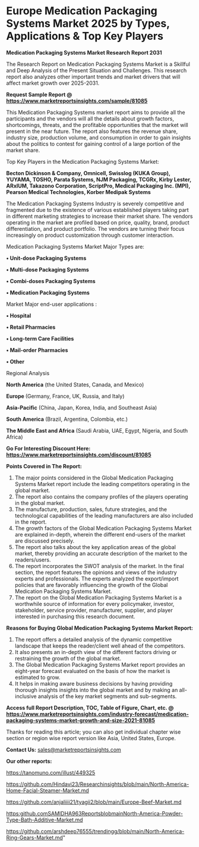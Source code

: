  # Europe Medication Packaging Systems Market 2025 by Types, Applications & Top Key Players

<strong>Medication Packaging Systems Market Research Report 2031</strong>

The Research Report on Medication Packaging Systems Market is a Skillful and Deep Analysis of the Present Situation and Challenges. This research report also analyzes other important trends and market drivers that will affect market growth over 2025-2031.

<strong>Request Sample Report @ <a href=https://www.marketreportsinsights.com/sample/81085>https://www.marketreportsinsights.com/sample/81085</a></strong>

This Medication Packaging Systems market report aims to provide all the participants and the vendors will all the details about growth factors, shortcomings, threats, and the profitable opportunities that the market will present in the near future. The report also features the revenue share, industry size, production volume, and consumption in order to gain insights about the politics to contest for gaining control of a large portion of the market share.

Top Key Players in the Medication Packaging Systems Market:

<strong>Becton Dickinson & Company, Omnicell, Swisslog (KUKA Group), YUYAMA, TOSHO, Parata Systems, NJM Packaging, TCGRx, Kirby Lester, ARxIUM, Takazono Corporation, ScriptPro, Medical Packaging Inc. (MPI), Pearson Medical Technologies, Korber Medipak Systems</strong>

The Medication Packaging Systems Industry is severely competitive and fragmented due to the existence of various established players taking part in different marketing strategies to increase their market share. The vendors operating in the market are profiled based on price, quality, brand, product differentiation, and product portfolio. The vendors are turning their focus increasingly on product customization through customer interaction.

Medication Packaging Systems Market Major Types are:

<strong>• Unit-dose Packaging Systems

• Multi-dose Packaging Systems

• Combi-doses Packaging Systems

• Medication Packaging Systems</strong>

Market Major end-user applications :

<strong>• Hospital

• Retail Pharmacies

• Long-term Care Facilities

• Mail-order Pharmacies

• Other</strong>

Regional Analysis

</u><strong><b>North America</b></strong> (the United States, Canada, and Mexico)

<strong><b>Europe </b></strong>(Germany, France, UK, Russia, and Italy)

<strong><b>Asia-Pacific</b></strong> (China, Japan, Korea, India, and Southeast Asia)

<strong><b>South America</b></strong> (Brazil, Argentina, Colombia, etc.)

<strong><b>The Middle East and Africa</b></strong> (Saudi Arabia, UAE, Egypt, Nigeria, and South Africa)

<strong>Go For Interesting Discount Here: <a href=https://www.marketreportsinsights.com/discount/81085>https://www.marketreportsinsights.com/discount/81085</a></strong>

<strong>Points Covered in The Report:</strong>
<ol>
  <li>The major points considered in the Global Medication Packaging Systems Market report include the leading competitors operating in the global market.</li>
  <li>The report also contains the company profiles of the players operating in the global market.</li>
  <li>The manufacture, production, sales, future strategies, and the technological capabilities of the leading manufacturers are also included in the report.</li>
  <li>The growth factors of the Global Medication Packaging Systems Market are explained in-depth, wherein the different end-users of the market are discussed precisely.</li>
  <li>The report also talks about the key application areas of the global market, thereby providing an accurate description of the market to the readers/users.</li>
  <li>The report incorporates the SWOT analysis of the market. In the final section, the report features the opinions and views of the industry experts and professionals. The experts analyzed the export/import policies that are favorably influencing the growth of the Global Medication Packaging Systems Market.</li>
  <li>The report on the Global Medication Packaging Systems Market is a worthwhile source of information for every policymaker, investor, stakeholder, service provider, manufacturer, supplier, and player interested in purchasing this research document.</li>
</ol>
<strong>Reasons for Buying Global Medication Packaging Systems Market Report:</strong>

<ol>
  <li>The report offers a detailed analysis of the dynamic competitive landscape that keeps the reader/client well ahead of the competitors.</li>
  <li>It also presents an in-depth view of the different factors driving or restraining the growth of the global market.</li>
  <li>The Global Medication Packaging Systems Market report provides an eight-year forecast evaluated on the basis of how the market is estimated to grow.</li>
  <li>It helps in making aware business decisions by having providing thorough insights insights into the global market and by making an all-inclusive analysis of the key market segments and sub-segments.</li>
</ol>
<strong>Access full Report Description, TOC, Table of Figure, Chart, etc. @ <a href=https://www.marketreportsinsights.com/industry-forecast/medication-packaging-systems-market-growth-and-size-2021-81085>https://www.marketreportsinsights.com/industry-forecast/medication-packaging-systems-market-growth-and-size-2021-81085</a></strong>


Thanks for reading this article; you can also get individual chapter wise section or region wise report version like Asia, United States, Europe.

<strong>Contact Us:</strong>
sales@marketreportsinsights.com

<strong>Our other reports:</strong>

<a href=https://tanomuno.com/illust/449325>https://tanomuno.com/illust/449325</a>

<a href=https://github.com/Hindavi23/Researchinsights/blob/main/North-America-Home-Facial-Steamer-Market.md>https://github.com/Hindavi23/Researchinsights/blob/main/North-America-Home-Facial-Steamer-Market.md</a>

<a href=https://github.com/anjaliiii21/tyagii2/blob/main/Europe-Beef-Market.md>https://github.com/anjaliiii21/tyagii2/blob/main/Europe-Beef-Market.md</a>

<a href=https:github.comSAMIDHA963ReportsblobmainNorth-America-Powder-Type-Bath-Additive-Market.md>https:github.comSAMIDHA963ReportsblobmainNorth-America-Powder-Type-Bath-Additive-Market.md</a>

<a href=https://github.com/arshdeep76555/trendingg/blob/main/North-America-Ring-Gears-Market.md>https://github.com/arshdeep76555/trendingg/blob/main/North-America-Ring-Gears-Market.md</a>"
